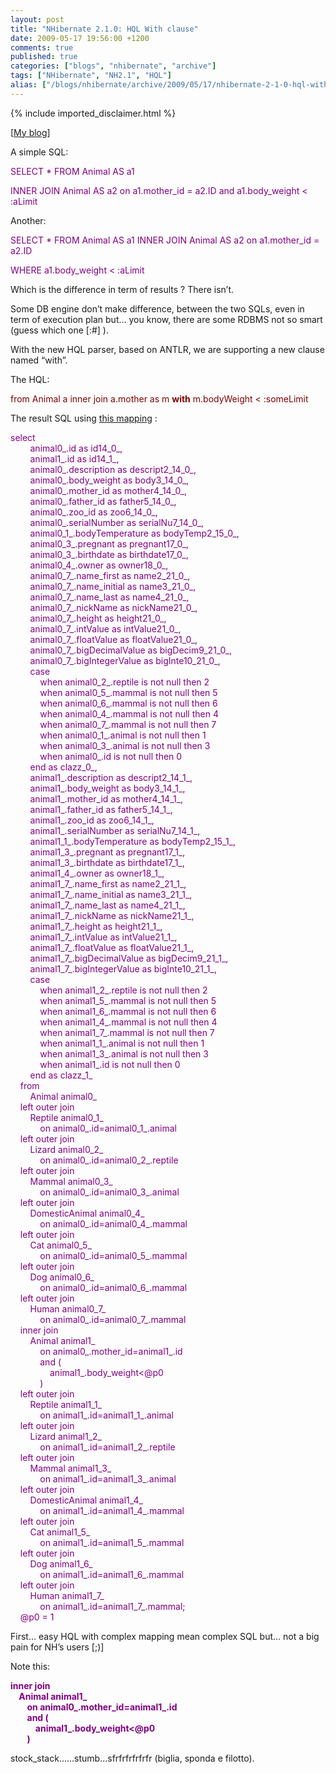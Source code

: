 ```yaml
---
layout: post
title: "NHibernate 2.1.0: HQL With clause"
date: 2009-05-17 19:56:00 +1200
comments: true
published: true
categories: ["blogs", "nhibernate", "archive"]
tags: ["NHibernate", "NH2.1", "HQL"]
alias: ["/blogs/nhibernate/archive/2009/05/17/nhibernate-2-1-0-hql-with-clause.aspx"]
---
```

<!-- more -->
{% include imported_disclaimer.html %}
<p>[<a href="http://fabiomaulo.blogspot.com/" target="_blank">My blog</a>]</p>
<p>A simple SQL:</p>
<p><span style="color: #800080">SELECT * FROM Animal AS a1 </span></p>
<p><span style="color: #800080">INNER JOIN Animal AS a2 on a1.mother_id = a2.ID and a1.body_weight &lt; :aLimit</span></p>
<p>Another:</p>
<p><span style="color: #800080">SELECT * FROM Animal AS a1 INNER JOIN Animal AS a2 on a1.mother_id = a2.ID </span></p>
<p><span style="color: #800080">WHERE a1.body_weight &lt; :aLimit</span></p>
<p>Which is the difference in term of results ? There isn&rsquo;t.</p>
<p>Some DB engine don&rsquo;t make difference, between the two SQLs, even in term of execution plan but&hellip; you know, there are some RDBMS not so smart (guess which one [:#]&nbsp;).</p>
<p>With the new HQL parser, based on ANTLR, we are supporting a new clause named &ldquo;with&rdquo;.</p>
<p>The HQL:</p>
<p><span style="color: #800000">from Animal a inner join a.mother as m <strong><span style="color: #800000">with</span></strong> m.bodyWeight &lt; :someLimit</span></p>
<p>The result SQL using <a href="http://fabiomaulo.blogspot.com/2009/05/oh-beautiful-sql.html">this mapping</a> :</p>
<p><span style="color: #800080">select      <br />&nbsp;&nbsp;&nbsp;&nbsp;&nbsp;&nbsp;&nbsp; animal0_.id as id14_0_,       <br />&nbsp;&nbsp;&nbsp;&nbsp;&nbsp;&nbsp;&nbsp; animal1_.id as id14_1_,       <br />&nbsp;&nbsp;&nbsp;&nbsp;&nbsp;&nbsp;&nbsp; animal0_.description as descript2_14_0_,       <br />&nbsp;&nbsp;&nbsp;&nbsp;&nbsp;&nbsp;&nbsp; animal0_.body_weight as body3_14_0_,       <br />&nbsp;&nbsp;&nbsp;&nbsp;&nbsp;&nbsp;&nbsp; animal0_.mother_id as mother4_14_0_,       <br />&nbsp;&nbsp;&nbsp;&nbsp;&nbsp;&nbsp;&nbsp; animal0_.father_id as father5_14_0_,       <br />&nbsp;&nbsp;&nbsp;&nbsp;&nbsp;&nbsp;&nbsp; animal0_.zoo_id as zoo6_14_0_,       <br />&nbsp;&nbsp;&nbsp;&nbsp;&nbsp;&nbsp;&nbsp; animal0_.serialNumber as serialNu7_14_0_,       <br />&nbsp;&nbsp;&nbsp;&nbsp;&nbsp;&nbsp;&nbsp; animal0_1_.bodyTemperature as bodyTemp2_15_0_,       <br />&nbsp;&nbsp;&nbsp;&nbsp;&nbsp;&nbsp;&nbsp; animal0_3_.pregnant as pregnant17_0_,       <br />&nbsp;&nbsp;&nbsp;&nbsp;&nbsp;&nbsp;&nbsp; animal0_3_.birthdate as birthdate17_0_,       <br />&nbsp;&nbsp;&nbsp;&nbsp;&nbsp;&nbsp;&nbsp; animal0_4_.owner as owner18_0_,       <br />&nbsp;&nbsp;&nbsp;&nbsp;&nbsp;&nbsp;&nbsp; animal0_7_.name_first as name2_21_0_,       <br />&nbsp;&nbsp;&nbsp;&nbsp;&nbsp;&nbsp;&nbsp; animal0_7_.name_initial as name3_21_0_,       <br />&nbsp;&nbsp;&nbsp;&nbsp;&nbsp;&nbsp;&nbsp; animal0_7_.name_last as name4_21_0_,       <br />&nbsp;&nbsp;&nbsp;&nbsp;&nbsp;&nbsp;&nbsp; animal0_7_.nickName as nickName21_0_,       <br />&nbsp;&nbsp;&nbsp;&nbsp;&nbsp;&nbsp;&nbsp; animal0_7_.height as height21_0_,       <br />&nbsp;&nbsp;&nbsp;&nbsp;&nbsp;&nbsp;&nbsp; animal0_7_.intValue as intValue21_0_,       <br />&nbsp;&nbsp;&nbsp;&nbsp;&nbsp;&nbsp;&nbsp; animal0_7_.floatValue as floatValue21_0_,       <br />&nbsp;&nbsp;&nbsp;&nbsp;&nbsp;&nbsp;&nbsp; animal0_7_.bigDecimalValue as bigDecim9_21_0_,       <br />&nbsp;&nbsp;&nbsp;&nbsp;&nbsp;&nbsp;&nbsp; animal0_7_.bigIntegerValue as bigInte10_21_0_,       <br />&nbsp;&nbsp;&nbsp;&nbsp;&nbsp;&nbsp;&nbsp; case       <br />&nbsp;&nbsp;&nbsp;&nbsp;&nbsp;&nbsp;&nbsp;&nbsp;&nbsp;&nbsp;&nbsp; when animal0_2_.reptile is not null then 2       <br />&nbsp;&nbsp;&nbsp;&nbsp;&nbsp;&nbsp;&nbsp;&nbsp;&nbsp;&nbsp;&nbsp; when animal0_5_.mammal is not null then 5       <br />&nbsp;&nbsp;&nbsp;&nbsp;&nbsp;&nbsp;&nbsp;&nbsp;&nbsp;&nbsp;&nbsp; when animal0_6_.mammal is not null then 6       <br />&nbsp;&nbsp;&nbsp;&nbsp;&nbsp;&nbsp;&nbsp;&nbsp;&nbsp;&nbsp;&nbsp; when animal0_4_.mammal is not null then 4       <br />&nbsp;&nbsp;&nbsp;&nbsp;&nbsp;&nbsp;&nbsp;&nbsp;&nbsp;&nbsp;&nbsp; when animal0_7_.mammal is not null then 7       <br />&nbsp;&nbsp;&nbsp;&nbsp;&nbsp;&nbsp;&nbsp;&nbsp;&nbsp;&nbsp;&nbsp; when animal0_1_.animal is not null then 1       <br />&nbsp;&nbsp;&nbsp;&nbsp;&nbsp;&nbsp;&nbsp;&nbsp;&nbsp;&nbsp;&nbsp; when animal0_3_.animal is not null then 3       <br />&nbsp;&nbsp;&nbsp;&nbsp;&nbsp;&nbsp;&nbsp;&nbsp;&nbsp;&nbsp;&nbsp; when animal0_.id is not null then 0       <br />&nbsp;&nbsp;&nbsp;&nbsp;&nbsp;&nbsp;&nbsp; end as clazz_0_,       <br />&nbsp;&nbsp;&nbsp;&nbsp;&nbsp;&nbsp;&nbsp; animal1_.description as descript2_14_1_,       <br />&nbsp;&nbsp;&nbsp;&nbsp;&nbsp;&nbsp;&nbsp; animal1_.body_weight as body3_14_1_,       <br />&nbsp;&nbsp;&nbsp;&nbsp;&nbsp;&nbsp;&nbsp; animal1_.mother_id as mother4_14_1_,       <br />&nbsp;&nbsp;&nbsp;&nbsp;&nbsp;&nbsp;&nbsp; animal1_.father_id as father5_14_1_,       <br />&nbsp;&nbsp;&nbsp;&nbsp;&nbsp;&nbsp;&nbsp; animal1_.zoo_id as zoo6_14_1_,       <br />&nbsp;&nbsp;&nbsp;&nbsp;&nbsp;&nbsp;&nbsp; animal1_.serialNumber as serialNu7_14_1_,       <br />&nbsp;&nbsp;&nbsp;&nbsp;&nbsp;&nbsp;&nbsp; animal1_1_.bodyTemperature as bodyTemp2_15_1_,       <br />&nbsp;&nbsp;&nbsp;&nbsp;&nbsp;&nbsp;&nbsp; animal1_3_.pregnant as pregnant17_1_,       <br />&nbsp;&nbsp;&nbsp;&nbsp;&nbsp;&nbsp;&nbsp; animal1_3_.birthdate as birthdate17_1_,       <br />&nbsp;&nbsp;&nbsp;&nbsp;&nbsp;&nbsp;&nbsp; animal1_4_.owner as owner18_1_,       <br />&nbsp;&nbsp;&nbsp;&nbsp;&nbsp;&nbsp;&nbsp; animal1_7_.name_first as name2_21_1_,       <br />&nbsp;&nbsp;&nbsp;&nbsp;&nbsp;&nbsp;&nbsp; animal1_7_.name_initial as name3_21_1_,       <br />&nbsp;&nbsp;&nbsp;&nbsp;&nbsp;&nbsp;&nbsp; animal1_7_.name_last as name4_21_1_,       <br />&nbsp;&nbsp;&nbsp;&nbsp;&nbsp;&nbsp;&nbsp; animal1_7_.nickName as nickName21_1_,       <br />&nbsp;&nbsp;&nbsp;&nbsp;&nbsp;&nbsp;&nbsp; animal1_7_.height as height21_1_,       <br />&nbsp;&nbsp;&nbsp;&nbsp;&nbsp;&nbsp;&nbsp; animal1_7_.intValue as intValue21_1_,       <br />&nbsp;&nbsp;&nbsp;&nbsp;&nbsp;&nbsp;&nbsp; animal1_7_.floatValue as floatValue21_1_,       <br />&nbsp;&nbsp;&nbsp;&nbsp;&nbsp;&nbsp;&nbsp; animal1_7_.bigDecimalValue as bigDecim9_21_1_,       <br />&nbsp;&nbsp;&nbsp;&nbsp;&nbsp;&nbsp;&nbsp; animal1_7_.bigIntegerValue as bigInte10_21_1_,       <br />&nbsp;&nbsp;&nbsp;&nbsp;&nbsp;&nbsp;&nbsp; case       <br />&nbsp;&nbsp;&nbsp;&nbsp;&nbsp;&nbsp;&nbsp;&nbsp;&nbsp;&nbsp;&nbsp; when animal1_2_.reptile is not null then 2       <br />&nbsp;&nbsp;&nbsp;&nbsp;&nbsp;&nbsp;&nbsp;&nbsp;&nbsp;&nbsp;&nbsp; when animal1_5_.mammal is not null then 5       <br />&nbsp;&nbsp;&nbsp;&nbsp;&nbsp;&nbsp;&nbsp;&nbsp;&nbsp;&nbsp;&nbsp; when animal1_6_.mammal is not null then 6       <br />&nbsp;&nbsp;&nbsp;&nbsp;&nbsp;&nbsp;&nbsp;&nbsp;&nbsp;&nbsp;&nbsp; when animal1_4_.mammal is not null then 4       <br />&nbsp;&nbsp;&nbsp;&nbsp;&nbsp;&nbsp;&nbsp;&nbsp;&nbsp;&nbsp;&nbsp; when animal1_7_.mammal is not null then 7       <br />&nbsp;&nbsp;&nbsp;&nbsp;&nbsp;&nbsp;&nbsp;&nbsp;&nbsp;&nbsp;&nbsp; when animal1_1_.animal is not null then 1       <br />&nbsp;&nbsp;&nbsp;&nbsp;&nbsp;&nbsp;&nbsp;&nbsp;&nbsp;&nbsp;&nbsp; when animal1_3_.animal is not null then 3       <br />&nbsp;&nbsp;&nbsp;&nbsp;&nbsp;&nbsp;&nbsp;&nbsp;&nbsp;&nbsp;&nbsp; when animal1_.id is not null then 0       <br />&nbsp;&nbsp;&nbsp;&nbsp;&nbsp;&nbsp;&nbsp; end as clazz_1_       <br />&nbsp;&nbsp;&nbsp; from       <br />&nbsp;&nbsp;&nbsp;&nbsp;&nbsp;&nbsp;&nbsp; Animal animal0_       <br />&nbsp;&nbsp;&nbsp; left outer join       <br />&nbsp;&nbsp;&nbsp;&nbsp;&nbsp;&nbsp;&nbsp; Reptile animal0_1_       <br />&nbsp;&nbsp;&nbsp;&nbsp;&nbsp;&nbsp;&nbsp;&nbsp;&nbsp;&nbsp;&nbsp; on animal0_.id=animal0_1_.animal       <br />&nbsp;&nbsp;&nbsp; left outer join       <br />&nbsp;&nbsp;&nbsp;&nbsp;&nbsp;&nbsp;&nbsp; Lizard animal0_2_       <br />&nbsp;&nbsp;&nbsp;&nbsp;&nbsp;&nbsp;&nbsp;&nbsp;&nbsp;&nbsp;&nbsp; on animal0_.id=animal0_2_.reptile       <br />&nbsp;&nbsp;&nbsp; left outer join       <br />&nbsp;&nbsp;&nbsp;&nbsp;&nbsp;&nbsp;&nbsp; Mammal animal0_3_       <br />&nbsp;&nbsp;&nbsp;&nbsp;&nbsp;&nbsp;&nbsp;&nbsp;&nbsp;&nbsp;&nbsp; on animal0_.id=animal0_3_.animal       <br />&nbsp;&nbsp;&nbsp; left outer join       <br />&nbsp;&nbsp;&nbsp;&nbsp;&nbsp;&nbsp;&nbsp; DomesticAnimal animal0_4_       <br />&nbsp;&nbsp;&nbsp;&nbsp;&nbsp;&nbsp;&nbsp;&nbsp;&nbsp;&nbsp;&nbsp; on animal0_.id=animal0_4_.mammal       <br />&nbsp;&nbsp;&nbsp; left outer join       <br />&nbsp;&nbsp;&nbsp;&nbsp;&nbsp;&nbsp;&nbsp; Cat animal0_5_       <br />&nbsp;&nbsp;&nbsp;&nbsp;&nbsp;&nbsp;&nbsp;&nbsp;&nbsp;&nbsp;&nbsp; on animal0_.id=animal0_5_.mammal       <br />&nbsp;&nbsp;&nbsp; left outer join       <br />&nbsp;&nbsp;&nbsp;&nbsp;&nbsp;&nbsp;&nbsp; Dog animal0_6_       <br />&nbsp;&nbsp;&nbsp;&nbsp;&nbsp;&nbsp;&nbsp;&nbsp;&nbsp;&nbsp;&nbsp; on animal0_.id=animal0_6_.mammal       <br />&nbsp;&nbsp;&nbsp; left outer join       <br />&nbsp;&nbsp;&nbsp;&nbsp;&nbsp;&nbsp;&nbsp; Human animal0_7_       <br />&nbsp;&nbsp;&nbsp;&nbsp;&nbsp;&nbsp;&nbsp;&nbsp;&nbsp;&nbsp;&nbsp; on animal0_.id=animal0_7_.mammal       <br />&nbsp;&nbsp;&nbsp; inner join       <br />&nbsp;&nbsp;&nbsp;&nbsp;&nbsp;&nbsp;&nbsp; Animal animal1_       <br />&nbsp;&nbsp;&nbsp;&nbsp;&nbsp;&nbsp;&nbsp;&nbsp;&nbsp;&nbsp;&nbsp; on animal0_.mother_id=animal1_.id       <br />&nbsp;&nbsp;&nbsp;&nbsp;&nbsp;&nbsp;&nbsp;&nbsp;&nbsp;&nbsp;&nbsp; and (       <br />&nbsp;&nbsp;&nbsp;&nbsp;&nbsp;&nbsp;&nbsp;&nbsp;&nbsp;&nbsp;&nbsp;&nbsp;&nbsp;&nbsp;&nbsp; animal1_.body_weight&lt;@p0       <br />&nbsp;&nbsp;&nbsp;&nbsp;&nbsp;&nbsp;&nbsp;&nbsp;&nbsp;&nbsp;&nbsp; )       <br />&nbsp;&nbsp;&nbsp; left outer join       <br />&nbsp;&nbsp;&nbsp;&nbsp;&nbsp;&nbsp;&nbsp; Reptile animal1_1_       <br />&nbsp;&nbsp;&nbsp;&nbsp;&nbsp;&nbsp;&nbsp;&nbsp;&nbsp;&nbsp;&nbsp; on animal1_.id=animal1_1_.animal       <br />&nbsp;&nbsp;&nbsp; left outer join       <br />&nbsp;&nbsp;&nbsp;&nbsp;&nbsp;&nbsp;&nbsp; Lizard animal1_2_       <br />&nbsp;&nbsp;&nbsp;&nbsp;&nbsp;&nbsp;&nbsp;&nbsp;&nbsp;&nbsp;&nbsp; on animal1_.id=animal1_2_.reptile       <br />&nbsp;&nbsp;&nbsp; left outer join       <br />&nbsp;&nbsp;&nbsp;&nbsp;&nbsp;&nbsp;&nbsp; Mammal animal1_3_       <br />&nbsp;&nbsp;&nbsp;&nbsp;&nbsp;&nbsp;&nbsp;&nbsp;&nbsp;&nbsp;&nbsp; on animal1_.id=animal1_3_.animal       <br />&nbsp;&nbsp;&nbsp; left outer join       <br />&nbsp;&nbsp;&nbsp;&nbsp;&nbsp;&nbsp;&nbsp; DomesticAnimal animal1_4_       <br />&nbsp;&nbsp;&nbsp;&nbsp;&nbsp;&nbsp;&nbsp;&nbsp;&nbsp;&nbsp;&nbsp; on animal1_.id=animal1_4_.mammal       <br />&nbsp;&nbsp;&nbsp; left outer join       <br />&nbsp;&nbsp;&nbsp;&nbsp;&nbsp;&nbsp;&nbsp; Cat animal1_5_       <br />&nbsp;&nbsp;&nbsp;&nbsp;&nbsp;&nbsp;&nbsp;&nbsp;&nbsp;&nbsp;&nbsp; on animal1_.id=animal1_5_.mammal       <br />&nbsp;&nbsp;&nbsp; left outer join       <br />&nbsp;&nbsp;&nbsp;&nbsp;&nbsp;&nbsp;&nbsp; Dog animal1_6_       <br />&nbsp;&nbsp;&nbsp;&nbsp;&nbsp;&nbsp;&nbsp;&nbsp;&nbsp;&nbsp;&nbsp; on animal1_.id=animal1_6_.mammal       <br />&nbsp;&nbsp;&nbsp; left outer join       <br />&nbsp;&nbsp;&nbsp;&nbsp;&nbsp;&nbsp;&nbsp; Human animal1_7_       <br />&nbsp;&nbsp;&nbsp;&nbsp;&nbsp;&nbsp;&nbsp;&nbsp;&nbsp;&nbsp;&nbsp; on animal1_.id=animal1_7_.mammal;       <br />&nbsp;&nbsp;&nbsp; @p0 = 1</span></p>
<p>First&hellip; easy HQL with complex mapping mean complex SQL but&hellip; not a big pain for NH&rsquo;s users [;)]</p>
<p>Note this:</p>
<p><strong><span style="color: #800080">inner join        <br />&nbsp;&nbsp;&nbsp; Animal animal1_         <br />&nbsp;&nbsp;&nbsp;&nbsp;&nbsp;&nbsp;&nbsp; on animal0_.mother_id=animal1_.id         <br />&nbsp;&nbsp;&nbsp;&nbsp;&nbsp;&nbsp;&nbsp; and (         <br />&nbsp;&nbsp;&nbsp;&nbsp;&nbsp;&nbsp;&nbsp;&nbsp;&nbsp;&nbsp;&nbsp; animal1_.body_weight&lt;@p0         <br />&nbsp;&nbsp;&nbsp;&nbsp;&nbsp;&nbsp;&nbsp; )</span> </strong></p>
<p>stock_stack&hellip;&hellip;stumb&hellip;sfrfrfrfrfrfr (biglia, sponda e filotto).</p>
